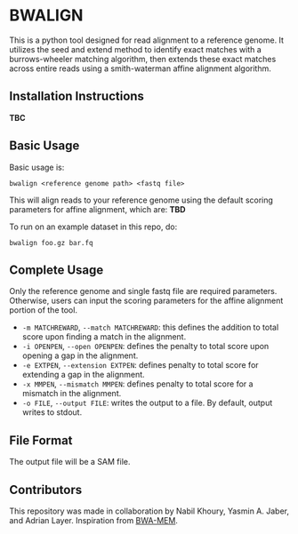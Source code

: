 # BWALIGN

This is a python tool designed for read alignment to a reference genome. It utilizes the seed and extend method to identify exact matches with a burrows-wheeler matching algorithm, then extends these exact matches across entire reads using a smith-waterman affine alignment algorithm.

## Installation Instructions

**TBC**

## Basic Usage

Basic usage is:

`bwalign <reference genome path> <fastq file>`

This will align reads to your reference genome using the default scoring parameters for affine alignment, which are: **TBD**

To run on an example dataset in this repo, do:

`bwalign foo.gz bar.fq`

## Complete Usage

Only the reference genome and single fastq file are required parameters. Otherwise, users can input the scoring parameters for the affine alignment portion of the tool.

* `-m MATCHREWARD`, `--match MATCHREWARD`: this defines the addition to total score upon finding a match in the alignment.
* `-i OPENPEN`, `--open OPENPEN`: defines the penalty to total score upon opening a gap in the alignment.
* `-e EXTPEN`, `--extension EXTPEN`: defines penalty to total score for extending a gap in the alignment.
* `-x MMPEN`, `--mismatch MMPEN`: defines penalty to total score for a mismatch in the alignment.
* `-o FILE`, `--output FILE`: writes the output to a file. By default, output writes to stdout.

## File Format

The output file will be a SAM file.

## Contributors

This repository was made in collaboration by Nabil Khoury, Yasmin A. Jaber, and Adrian Layer. Inspiration from [BWA-MEM](https://bio-bwa.sourceforge.net/bwa.shtml).

